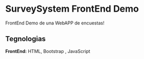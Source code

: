 # SurveySystem FrontEnd Demo

FrontEnd Demo de una WebAPP de encuestas!



## Tegnologias

**FrontEnd:** HTML, Bootstrap , JavaScript